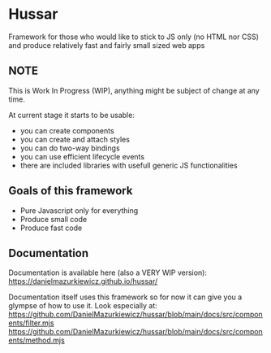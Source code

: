 # Hussar
Framework for those who would like to stick to JS only (no HTML nor CSS) and produce relatively fast and fairly small sized web apps

## NOTE
This is Work In Progress (WIP), anything might be subject of change at any time.

At current stage it starts to be usable:
* you can create components
* you can create and attach styles
* you can do two-way bindings
* you can use efficient lifecycle events
* there are included libraries with usefull generic JS functionalities

## Goals of this framework
- Pure Javascript only for everything
- Produce small code
- Produce fast code

## Documentation
Documentation is available here (also a VERY WIP version):
https://danielmazurkiewicz.github.io/hussar/

Documentation itself uses this framework so for now it can give you a glympse of how to use it.
Look especially at:
https://github.com/DanielMazurkiewicz/hussar/blob/main/docs/src/components/filter.mjs
https://github.com/DanielMazurkiewicz/hussar/blob/main/docs/src/components/method.mjs
